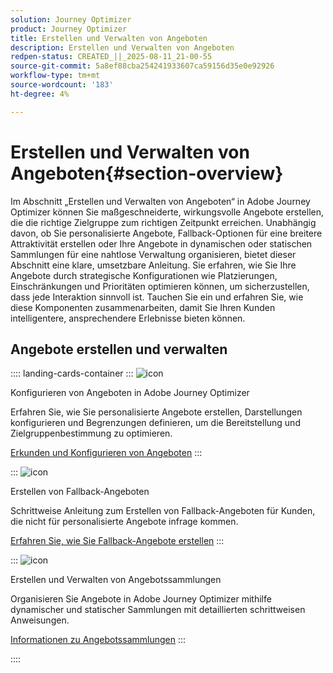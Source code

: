 ```yaml
---
solution: Journey Optimizer
product: Journey Optimizer
title: Erstellen und Verwalten von Angeboten
description: Erstellen und Verwalten von Angeboten
redpen-status: CREATED_||_2025-08-11_21-00-55
source-git-commit: 5a8ef88cba254241933607ca59156d35e0e92926
workflow-type: tm+mt
source-wordcount: '183'
ht-degree: 4%

---
```



# Erstellen und Verwalten von Angeboten{#section-overview}

Im Abschnitt „Erstellen und Verwalten von Angeboten“ in Adobe Journey Optimizer können Sie maßgeschneiderte, wirkungsvolle Angebote erstellen, die die richtige Zielgruppe zum richtigen Zeitpunkt erreichen. Unabhängig davon, ob Sie personalisierte Angebote, Fallback-Optionen für eine breitere Attraktivität erstellen oder Ihre Angebote in dynamischen oder statischen Sammlungen für eine nahtlose Verwaltung organisieren, bietet dieser Abschnitt eine klare, umsetzbare Anleitung. Sie erfahren, wie Sie Ihre Angebote durch strategische Konfigurationen wie Platzierungen, Einschränkungen und Prioritäten optimieren können, um sicherzustellen, dass jede Interaktion sinnvoll ist. Tauchen Sie ein und erfahren Sie, wie diese Komponenten zusammenarbeiten, damit Sie Ihren Kunden intelligentere, ansprechendere Erlebnisse bieten können.

## Angebote erstellen und verwalten

:::: landing-cards-container
:::
![icon](https://cdn.experienceleague.adobe.com/icons/gear.svg)

Konfigurieren von Angeboten in Adobe Journey Optimizer

Erfahren Sie, wie Sie personalisierte Angebote erstellen, Darstellungen konfigurieren und Begrenzungen definieren, um die Bereitstellung und Zielgruppenbestimmung zu optimieren.

[Erkunden und Konfigurieren von Angeboten](configure-offers-landing-page.md)
:::

:::
![icon](https://cdn.experienceleague.adobe.com/icons/circle-play.svg)

Erstellen von Fallback-Angeboten

Schrittweise Anleitung zum Erstellen von Fallback-Angeboten für Kunden, die nicht für personalisierte Angebote infrage kommen.

[Erfahren Sie, wie Sie Fallback-Angebote erstellen](../using/offers/offer-library/creating-fallback-offers.md)
:::

:::
![icon](https://cdn.experienceleague.adobe.com/icons/list-check.svg)

Erstellen und Verwalten von Angebotssammlungen

Organisieren Sie Angebote in Adobe Journey Optimizer mithilfe dynamischer und statischer Sammlungen mit detaillierten schrittweisen Anweisungen.

[Informationen zu Angebotssammlungen](../using/offers/offer-library/creating-collections.md)
:::

::::
